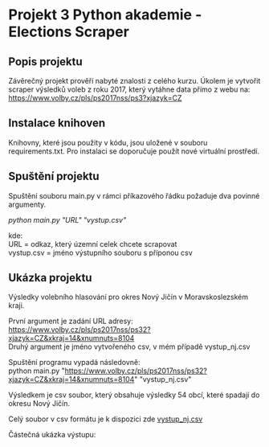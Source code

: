 # Projekt 3 Python akademie - Elections Scraper

## Popis projektu
Závěrečný projekt prověří nabyté znalosti z celého kurzu. Úkolem je vytvořit scraper výsledků voleb z roku 2017, který vytáhne data přímo z webu na:  
https://www.volby.cz/pls/ps2017nss/ps3?xjazyk=CZ

## Instalace knihoven

Knihovny, které jsou použity v kódu, jsou uložené v souboru requirements.txt. Pro instalaci se doporučuje použít nové virtuální prostředí.

## Spuštění projektu
Spuštění souboru main.py v rámci příkazového řádku požaduje dva povinné argumenty.  
  
*python main.py "URL" "vystup.csv"*  
  
kde:  
URL = odkaz, který územní celek chcete scrapovat  
vystup.csv = jméno výstupního souboru s příponou csv

## Ukázka projektu
Výsledky volebního hlasování pro okres Nový Jičín v Moravskoslezském kraji.  
  
První argument je zadání URL adresy: https://www.volby.cz/pls/ps2017nss/ps32?xjazyk=CZ&xkraj=14&xnumnuts=8104  
Druhý argument je jméno vytvořeného csv, v mém případě vystup_nj.csv  

Spuštění programu vypadá následovně:  
python main.py "https://www.volby.cz/pls/ps2017nss/ps32?xjazyk=CZ&xkraj=14&xnumnuts=8104" "vystup_nj.csv"  

Výsledkem je csv soubor, který obsahuje výsledky 54 obcí, které spadají do okresu Nový Jičín.  

Celý soubor v csv formátu je k dispozici zde [vystup_nj.csv](vystup_nj.csv)   

Částečná ukázka výstupu:  





